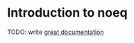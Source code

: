 # Introduction to noeq

TODO: write [great documentation](http://jacobian.org/writing/great-documentation/what-to-write/)
